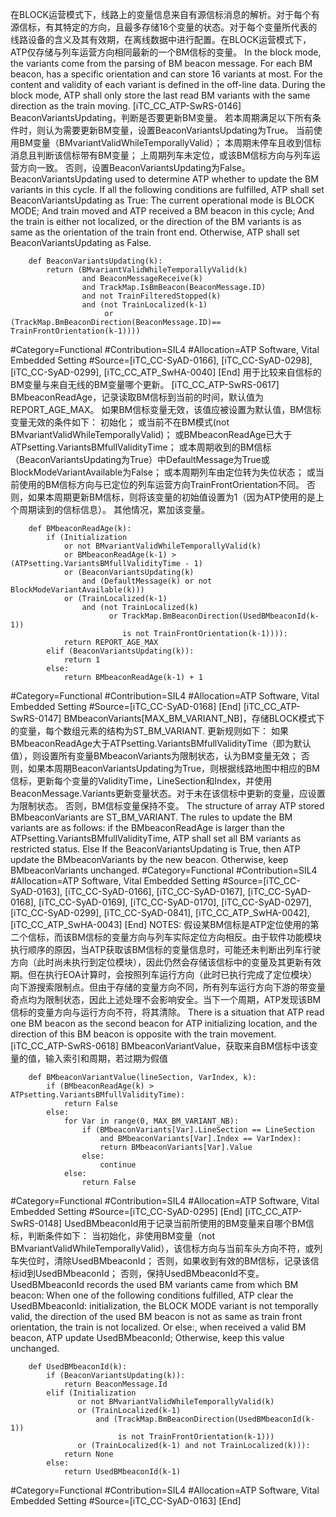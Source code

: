 ﻿
在BLOCK运营模式下，线路上的变量信息来自有源信标消息的解析。对于每个有源信标，有其特定的方向，且最多存储16个变量的状态。对于每个变量所代表的线路设备的含义及其有效期，在离线数据中进行配置。在BLOCK运营模式下，ATP仅存储与列车运营方向相同最新的一个BM信标的变量。
In the block mode, the variants come from the parsing of BM beacon message. For each BM beacon, has a specific orientation and can store 16 variants at most. For the content and validity of each variant is defined in the off-line data. During the block mode, ATP shall only store the last read BM variants with the same direction as the train moving.
[iTC_CC_ATP-SwRS-0146]
BeaconVariantsUpdating，判断是否要更新BM变量。
若本周期满足以下所有条件时，则认为需要更新BM变量，设置BeaconVariantsUpdating为True。
当前使用BM变量（BMvariantValidWhileTemporallyValid）；
本周期未停车且收到信标消息且判断该信标带有BM变量；
上周期列车未定位，或该BM信标方向与列车运营方向一致。
否则，设置BeaconVariantsUpdating为False。
BeaconVariantsUpdating used to determine ATP whether to update the BM variants in this cycle.
If all the following conditions are fulfilled, ATP shall set BeaconVariantsUpdating as True:
The current operational mode is BLOCK MODE;
And train moved and ATP received a BM beacon in this cycle;
And the train is either not localized, or the direction of the BM variants is as same as the orientation of the train front end.
Otherwise, ATP shall set BeaconVariantsUpdating as False.
```
	def BeaconVariantsUpdating(k):
	    return (BMvariantValidWhileTemporallyValid(k)
	            and BeaconMessageReceive(k)
	            and TrackMap.IsBmBeacon(BeaconMessage.ID)
	            and not TrainFilteredStopped(k)
	            and (not TrainLocalized(k-1)
	                 or (TrackMap.BmBeaconDirection(BeaconMessage.ID)== TrainFrontOrientation(k-1))))
```
\#Category=Functional
\#Contribution=SIL4
\#Allocation=ATP Software, Vital Embedded Setting
\#Source=[iTC_CC-SyAD-0166], [iTC_CC-SyAD-0298], [iTC_CC-SyAD-0299], [iTC_CC_ATP_SwHA-0040]
[End]
用于比较来自信标的BM变量与来自无线的BM变量哪个更新。
[iTC_CC_ATP-SwRS-0617]
BMbeaconReadAge，记录读取BM信标到当前的时间，默认值为REPORT_AGE_MAX。
如果BM信标变量无效，该值应被设置为默认值，BM信标变量无效的条件如下：
初始化；
或当前不在BM模式(not BMvariantValidWhileTemporallyValid)；
或BMbeaconReadAge已大于ATPsetting.VariantsBMfullValidityTime；
或本周期收到的BM信标（BeaconVariantsUpdating为True）中DefaultMessage为True或BlockModeVariantAvailable为False；
或本周期列车由定位转为失位状态；
或当前使用的BM信标方向与已定位的列车运营方向TrainFrontOrientation不同。
否则，如果本周期更新BM信标，则将该变量的初始值设置为1（因为ATP使用的是上个周期读到的信标信息）。
其他情况，累加该变量。
```
	def BMbeaconReadAge(k):
	    if (Initialization
	        or not BMvariantValidWhileTemporallyValid(k)
	        or BMbeaconReadAge(k-1) > (ATPsetting.VariantsBMfullValidityTime - 1)
	        or (BeaconVariantsUpdating(k)
	            and (DefaultMessage(k) or not BlockModeVariantAvailable(k)))
	        or (TrainLocalized(k-1)
	            and (not TrainLocalized(k)
	                  or TrackMap.BmBeaconDirection(UsedBMbeaconId(k-1))
	                     is not TrainFrontOrientation(k-1)))):
	        return REPORT_AGE_MAX
	    elif (BeaconVariantsUpdating(k)):
	        return 1
	    else:
	        return BMbeaconReadAge(k-1) + 1
```
\#Category=Functional
\#Contribution=SIL4
\#Allocation=ATP Software, Vital Embedded Setting
\#Source=[iTC_CC-SyAD-0168]
[End]
[iTC_CC_ATP-SwRS-0147]
BMbeaconVariants[MAX_BM_VARIANT_NB]，存储BLOCK模式下的变量，每个数组元素的结构为ST_BM_VARIANT.
更新规则如下：
如果BMbeaconReadAge大于ATPsetting.VariantsBMfullValidityTime（即为默认值），则设置所有变量BMbeaconVariants为限制状态，认为BM变量无效；
否则，如果本周期BeaconVariantsUpdating为True，则根据线路地图中相应的BM信标，更新每个变量的ValidityTime，LineSection和Index，并使用BeaconMessage.Variants更新变量状态。对于未在该信标中更新的变量，应设置为限制状态。
否则，BM信标变量保持不变。
The structure of array ATP stored BMbeaconVariants are ST_BM_VARIANT. The rules to update the BM variants are as follows:
if the BMbeaconReadAge is larger than the ATPsetting.VariantsBMfullValidityTime, ATP shall set all BM variants as restricted status.
Else If the BeaconVariantsUpdating is True, then ATP update the BMbeaconVariants by the new beacon.
Otherwise, keep BMbeaconVariants unchanged.
\#Category=Functional
\#Contribution=SIL4
\#Allocation=ATP Software, Vital Embedded Setting
\#Source=[iTC_CC-SyAD-0163], [iTC_CC-SyAD-0166], [iTC_CC-SyAD-0167], [iTC_CC-SyAD-0168], [iTC_CC-SyAD-0169], [iTC_CC-SyAD-0170], [iTC_CC-SyAD-0297], [iTC_CC-SyAD-0299], [iTC_CC-SyAD-0841], [iTC_CC_ATP_SwHA-0042], [iTC_CC_ATP_SwHA-0043]
[End]
NOTES:
假设某BM信标是ATP定位使用的第二个信标，而该BM信标的变量方向与列车实际定位方向相反。由于软件功能模块执行顺序的原因，当ATP获取该BM信标的变量信息时，可能还未判断出列车行驶方向（此时尚未执行到定位模块），因此仍然会存储该信标中的变量及其更新有效期。但在执行EOA计算时，会按照列车运行方向（此时已执行完成了定位模块）向下游搜索限制点。但由于存储的变量方向不同，所有列车运行方向下游的带变量奇点均为限制状态，因此上述处理不会影响安全。当下一个周期，ATP发现该BM信标的变量方向与运行方向不符，将其清除。
There is a situation that ATP read one BM beacon as the second beacon for ATP initializing location, and the direction of this BM beacon is opposite with the train movement.
[iTC_CC_ATP-SwRS-0618]
BMbeaconVariantValue，获取来自BM信标中该变量的值，输入索引和周期，若过期为假值
```
	def BMbeaconVariantValue(lineSection, VarIndex, k):
	    if (BMbeaconReadAge(k) > ATPsetting.VariantsBMfullValidityTime):
	        return False
	    else:
	        for Var in range(0, MAX_BM_VARIANT_NB):
	            if (BMbeaconVariants[Var].LineSection == LineSection
	                and BMbeaconVariants[Var].Index == VarIndex):
	                return BMbeaconVariants[Var].Value
	            else:
	                continue
	        else:
	            return False
```
\#Category=Functional
\#Contribution=SIL4
\#Allocation=ATP Software, Vital Embedded Setting
\#Source=[iTC_CC-SyAD-0295]
[End]
[iTC_CC_ATP-SwRS-0148]
UsedBMbeaconId用于记录当前所使用的BM变量来自哪个BM信标，判断条件如下：
当初始化，非使用BM变量（not BMvariantValidWhileTemporallyValid），该信标方向与当前车头方向不符，或列车失位时，清除UsedBMbeaconId；
否则，如果收到有效的BM信标，记录该信标id到UsedBMbeaconId；
否则，保持UsedBMbeaconId不变。
UsedBMbeaconId records the used BM variants came from which BM beacon:
When one of the following conditions fulfilled, ATP clear the UsedBMbeaconId:
initialization,
the BLOCK MODE variant is not temporally valid,
the direction of the used BM beacon is not as same as train front orientation,
the train is not localized.
Or else:, when received a valid BM beacon, ATP update UsedBMbeaconId;
Otherwise, keep this value unchanged.
```
	def UsedBMbeaconId(k):
	    if (BeaconVariantsUpdating(k)):
	        return BeaconMessage.Id
	    elif (Initialization
	           or not BMvariantValidWhileTemporallyValid(k)
	           or (TrainLocalized(k-1)
	               and (TrackMap.BmBeaconDirection(UsedBMbeaconId(k-1))
	                    is not TrainFrontOrientation(k-1)))
	           or (TrainLocalized(k-1) and not TrainLocalized(k))):
	        return None
	    else:
	        return UsedBMbeaconId(k-1)
```
\#Category=Functional
\#Contribution=SIL4
\#Allocation=ATP Software, Vital Embedded Setting
\#Source=[iTC_CC-SyAD-0163]
[End]
